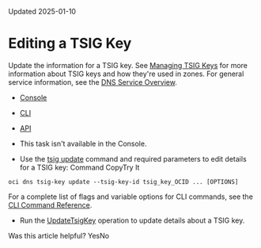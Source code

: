 Updated 2025-01-10
# Editing a TSIG Key
Update the information for a TSIG key.
See [Managing TSIG Keys](https://docs.oracle.com/en-us/iaas/Content/DNS/Tasks/tsig.htm#manage-tsig "Transaction signature \(TSIG\), also referred to as Secret Key Transaction Authentication, ensures that domain name service \(DNS\) packets originate from an authorized sender by using shared secret keys and one-way hashing to add a cryptographic signature to the DNS packets.") for more information about TSIG keys and how they're used in zones.
For general service information, see the [DNS Service Overview](https://docs.oracle.com/en-us/iaas/Content/DNS/Concepts/dnszonemanagement.htm#overview "The DNS service helps you create and manage DNS zones.").
  * [Console](https://docs.oracle.com/en-us/iaas/Content/DNS/Tasks/tsig-key-update.htm)
  * [CLI](https://docs.oracle.com/en-us/iaas/Content/DNS/Tasks/tsig-key-update.htm)
  * [API](https://docs.oracle.com/en-us/iaas/Content/DNS/Tasks/tsig-key-update.htm)


  * This task isn't available in the Console.
  * Use the [tsig update](https://docs.oracle.com/iaas/tools/oci-cli/latest/oci_cli_docs/cmdref/dns/tsig-key/update.html) command and required parameters to edit details for a TSIG key:
Command
CopyTry It
```
oci dns tsig-key update --tsig-key-id tsig_key_OCID ... [OPTIONS]
```

For a complete list of flags and variable options for CLI commands, see the [CLI Command Reference](https://docs.oracle.com/iaas/tools/oci-cli/latest).
  * Run the [UpdateTsigKey](https://docs.oracle.com/iaas/api/#/en/dns/latest/TsigKey/UpdateTsigKey) operation to update details about a TSIG key.


Was this article helpful?
YesNo

